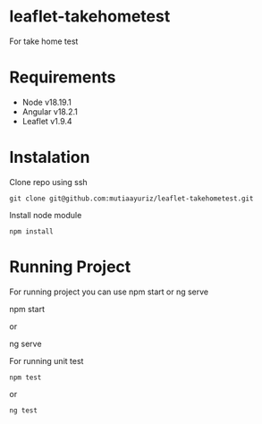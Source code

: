 # leaflet-takehometest

For take home test 

Requirements
============

* Node v18.19.1
* Angular v18.2.1
* Leaflet v1.9.4


Instalation
============

Clone repo using ssh

    git clone git@github.com:mutiaayuriz/leaflet-takehometest.git

Install node module

    npm install


Running Project
============

For running project you can use npm start or ng serve

   npm start

or

   ng serve


For running unit test

    npm test

or

    ng test